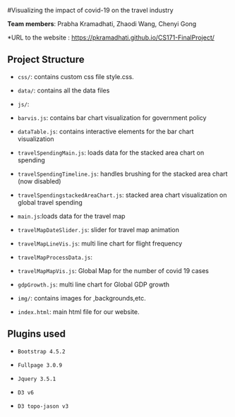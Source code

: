 #Visualizing the impact of covid-19 on the travel industry

**Team members**: Prabha Kramadhati, Zhaodi Wang, Chenyi Gong 

*URL to the website : https://pkramadhati.github.io/CS171-FinalProject/

## Project Structure

- `css/`: contains custom css file  style.css.
- `data/`: contains all the data files 

- `js/`:
- `barvis.js`: contains bar chart visualization for government policy 

- `dataTable.js`: contains interactive elements for the bar chart visualization

- `travelSpendingMain.js`: loads data for the stacked area chart on spending 

- `travelSpendingTimeline.js`: handles brushing for the stacked area chart (now disabled)

- `travelSpendingstackedAreaChart.js`: stacked area chart visualization on global travel spending

- `main.js`:loads data for the travel map

- `travelMapDateSlider.js`: slider for travel map animation

- `travelMapLineVis.js`: multi line chart for flight frequency

- `travelMapProcessData.js`: 

- `travelMapMapVis.js`: Global Map for the number of covid 19 cases

- `gdpGrowth.js`: multi line chart for Global GDP growth 


- `img/`: contains images for ,backgrounds,etc. 
- `index.html`: main html file for our website.



## Plugins used 

- `Bootstrap 4.5.2`

- `Fullpage 3.0.9`

- `Jquery 3.5.1`

- `D3 v6`

- `D3 topo-jason v3`



